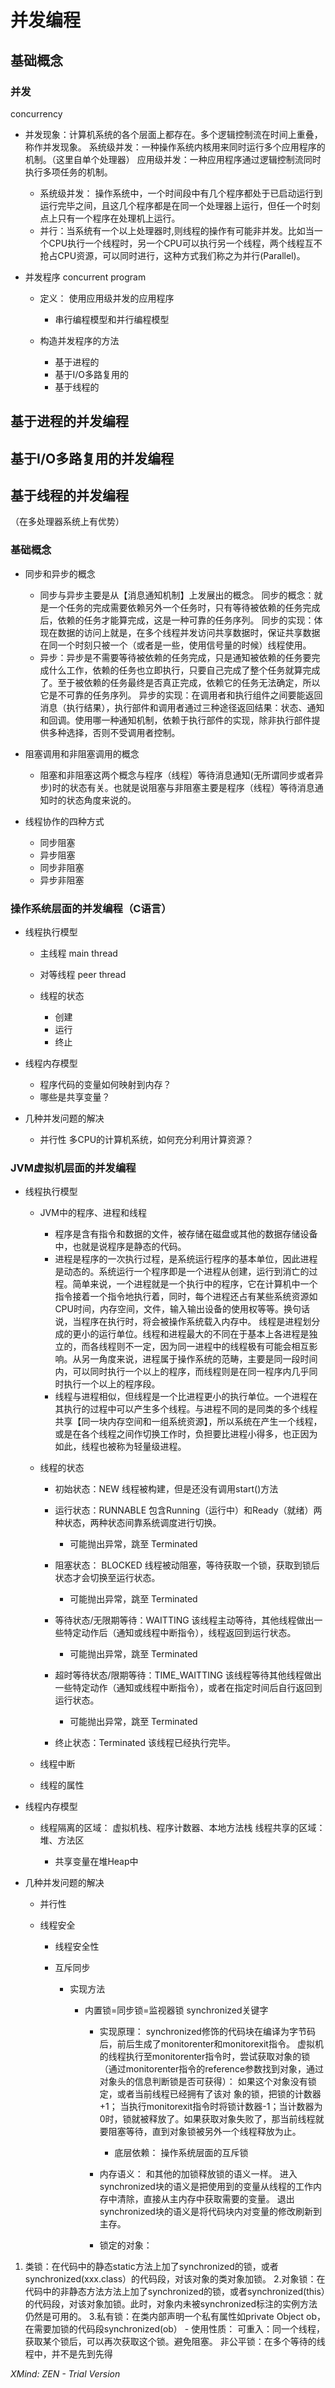 # 并发编程

## 基础概念

### 并发
concurrency

- 并发现象：计算机系统的各个层面上都存在。多个逻辑控制流在时间上重叠，称作并发现象。
系统级并发：一种操作系统内核用来同时运行多个应用程序的机制。（这里自单个处理器）
应用级并发：一种应用程序通过逻辑控制流同时执行多项任务的机制。

	- 系统级并发：
操作系统中，一个时间段中有几个程序都处于已启动运行到运行完毕之间，且这几个程序都是在同一个处理器上运行，但任一个时刻点上只有一个程序在处理机上运行。
	- 并行：当系统有一个以上处理器时,则线程的操作有可能非并发。比如当一个CPU执行一个线程时，另一个CPU可以执行另一个线程，两个线程互不抢占CPU资源，可以同时进行，这种方式我们称之为并行(Parallel)。

- 并发程序
concurrent program

	- 定义：
使用应用级并发的应用程序

		- 串行编程模型和并行编程模型

	- 构造并发程序的方法

		- 基于进程的
		- 基于I/O多路复用的
		- 基于线程的

## 基于进程的并发编程

## 基于I/O多路复用的并发编程

## 基于线程的并发编程
（在多处理器系统上有优势）

### 基础概念

- 同步和异步的概念

	- 同步与异步主要是从【消息通知机制】上发展出的概念。
同步的概念：就是一个任务的完成需要依赖另外一个任务时，只有等待被依赖的任务完成后，依赖的任务才能算完成，这是一种可靠的任务序列。
同步的实现：体现在数据的访问上就是，在多个线程并发访问共享数据时，保证共享数据在同一个时刻只被一个（或者是一些，使用信号量的时候）线程使用。
	- 异步：异步是不需要等待被依赖的任务完成，只是通知被依赖的任务要完成什么工作，依赖的任务也立即执行，只要自己完成了整个任务就算完成了。至于被依赖的任务最终是否真正完成，依赖它的任务无法确定，所以它是不可靠的任务序列。
异步的实现：在调用者和执行组件之间要能返回消息（执行结果），执行部件和调用者通过三种途径返回结果：状态、通知和回调。使用哪一种通知机制，依赖于执行部件的实现，除非执行部件提供多种选择，否则不受调用者控制。

- 阻塞调用和非阻塞调用的概念

	- 阻塞和非阻塞这两个概念与程序（线程）等待消息通知(无所谓同步或者异步)时的状态有关。也就是说阻塞与非阻塞主要是程序（线程）等待消息通知时的状态角度来说的。

- 线程协作的四种方式

	- 同步阻塞
	- 异步阻塞
	- 同步非阻塞
	- 异步非阻塞

### 操作系统层面的并发编程（C语言）

- 线程执行模型

	- 主线程 main thread
	- 对等线程 peer thread
	- 线程的状态

		- 创建
		- 运行
		- 终止

- 线程内存模型

	- 程序代码的变量如何映射到内存？
	- 哪些是共享变量？

- 几种并发问题的解决

	- 并行性
多CPU的计算机系统，如何充分利用计算资源？

### JVM虚拟机层面的并发编程

- 线程执行模型

	- JVM中的程序、进程和线程

		- 程序是含有指令和数据的文件，被存储在磁盘或其他的数据存储设备中，也就是说程序是静态的代码。
		- 进程是程序的一次执行过程，是系统运行程序的基本单位，因此进程是动态的。系统运行一个程序即是一个进程从创建，运行到消亡的过程。简单来说，一个进程就是一个执行中的程序，它在计算机中一个指令接着一个指令地执行着，同时，每个进程还占有某些系统资源如CPU时间，内存空间，文件，输入输出设备的使用权等等。换句话说，当程序在执行时，将会被操作系统载入内存中。 线程是进程划分成的更小的运行单位。线程和进程最大的不同在于基本上各进程是独立的，而各线程则不一定，因为同一进程中的线程极有可能会相互影响。从另一角度来说，进程属于操作系统的范畴，主要是同一段时间内，可以同时执行一个以上的程序，而线程则是在同一程序内几乎同时执行一个以上的程序段。
		- 线程与进程相似，但线程是一个比进程更小的执行单位。一个进程在其执行的过程中可以产生多个线程。与进程不同的是同类的多个线程共享【同一块内存空间和一组系统资源】，所以系统在产生一个线程，或是在各个线程之间作切换工作时，负担要比进程小得多，也正因为如此，线程也被称为轻量级进程。

	- 线程的状态

		- 初始状态：NEW
线程被构建，但是还没有调用start()方法
		- 运行状态：RUNNABLE
包含Running（运行中）和Ready（就绪）两种状态，两种状态间靠系统调度进行切换。

			- 可能抛出异常，跳至
Terminated

		- 阻塞状态： BLOCKED
线程被动阻塞，等待获取一个锁，获取到锁后状态才会切换至运行状态。

			- 可能抛出异常，跳至
Terminated

		- 等待状态/无限期等待：WAITTING
该线程主动等待，其他线程做出一些特定动作后（通知或线程中断指令），线程返回到运行状态。

			- 可能抛出异常，跳至
Terminated

		- 超时等待状态/限期等待：TIME_WAITTING
该线程等待其他线程做出一些特定动作（通知或线程中断指令），或者在指定时间后自行返回到运行状态。

			- 可能抛出异常，跳至
Terminated

		- 终止状态：Terminated
该线程已经执行完毕。

	- 线程中断
	- 线程的属性

- 线程内存模型

	- 线程隔离的区域：
虚拟机栈、程序计数器、本地方法栈
线程共享的区域：
堆、方法区

		- 共享变量在堆Heap中

- 几种并发问题的解决

	- 并行性
	- 线程安全

		- 线程安全性
		- 互斥同步

			- 实现方法

				- 内置锁=同步锁=监视器锁
synchronized关键字

					- 实现原理：
synchronized修饰的代码块在编译为字节码后，前后生成了monitorenter和monitorexit指令。
虚拟机的线程执行至monitorenter指令时，尝试获取对象的锁（通过monitorenter指令的reference参数找到对象，通过对象头的信息判断锁是否可获得）：
如果这个对象没有锁定，或者当前线程已经拥有了该对 象的锁，把锁的计数器+1； 当执行monitorexit指令时将锁计数器-1；当计数器为0时，锁就被释放了。如果获取对象失败了，那当前线程就要阻塞等待，直到对象锁被另外一个线程释放为止。

						- 底层依赖：
操作系统层面的互斥锁

					- 内存语义：
和其他的加锁释放锁的语义一样。
进入synchronized块的语义是把使用到的变量从线程的工作内存中清除，直接从主内存中获取需要的变量。
退出synchronized块的语义是将代码块内对变量的修改刷新到主存。
					- 锁定的对象：
1. 类锁：在代码中的静态static方法上加了synchronized的锁，或者synchronized(xxx.class）的代码段，对该对象的类对象加锁。
2.对象锁：在代码中的非静态方法方法上加了synchronized的锁，或者synchronized(this）的代码段，对该对象加锁。此时，对象内未被synchronized标注的实例方法仍然是可用的。
3.私有锁：在类内部声明一个私有属性如private Object ob，在需要加锁的代码段synchronized(ob）
					- 使用性质：
可重入：同一个线程，获取某个锁后，可以再次获取这个锁。避免阻塞。
非公平锁：在多个等待的线程中，并不是先到先得

*XMind: ZEN - Trial Version*